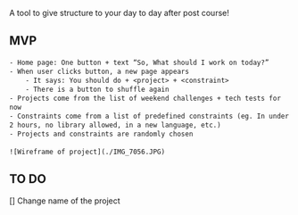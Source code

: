 A tool to give structure to your day to day after post course!

## MVP
    - Home page: One button + text “So, What should I work on today?”
    - When user clicks button, a new page appears
        - It says: You should do + <project> + <constraint>
        - There is a button to shuffle again
    - Projects come from the list of weekend challenges + tech tests for now
    - Constraints come from a list of predefined constraints (eg. In under 2 hours, no library allowed, in a new language, etc.)
    - Projects and constraints are randomly chosen

    ![Wireframe of project](./IMG_7056.JPG)

## TO DO

  [] Change name of the project
